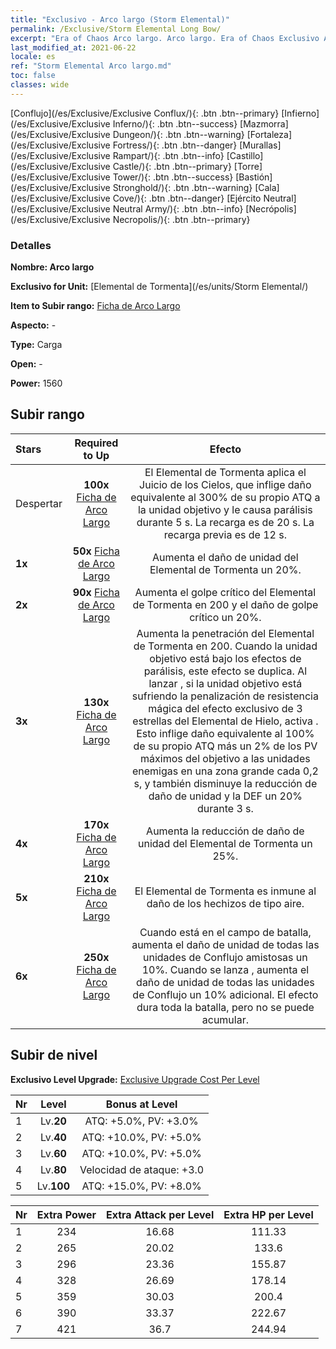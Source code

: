 ```yaml
---
title: "Exclusivo - Arco largo (Storm Elemental)"
permalink: /Exclusive/Storm Elemental Long Bow/
excerpt: "Era of Chaos Arco largo. Arco largo. Era of Chaos Exclusivo Arco largo. Elemental de Tormenta Exclusivo."
last_modified_at: 2021-06-22
locale: es
ref: "Storm Elemental Arco largo.md"
toc: false
classes: wide
---
```

 [Conflujo](/es/Exclusive/Exclusive Conflux/){: .btn .btn--primary} [Infierno](/es/Exclusive/Exclusive Inferno/){: .btn .btn--success} [Mazmorra](/es/Exclusive/Exclusive Dungeon/){: .btn .btn--warning} [Fortaleza](/es/Exclusive/Exclusive Fortress/){: .btn .btn--danger} [Murallas](/es/Exclusive/Exclusive Rampart/){: .btn .btn--info} [Castillo](/es/Exclusive/Exclusive Castle/){: .btn .btn--primary} [Torre](/es/Exclusive/Exclusive Tower/){: .btn .btn--success} [Bastión](/es/Exclusive/Exclusive Stronghold/){: .btn .btn--warning} [Cala](/es/Exclusive/Exclusive Cove/){: .btn .btn--danger} [Ejército Neutral](/es/Exclusive/Exclusive Neutral Army/){: .btn .btn--info} [Necrópolis](/es/Exclusive/Exclusive Necropolis/){: .btn .btn--primary} 

### Detalles
 **Nombre: Arco largo** 

 **Exclusivo for Unit:** [Elemental de Tormenta](/es/units/Storm Elemental/) 

 **Item to Subir rango:** [Ficha de Arco Largo](/ItemsES/con_914/)

 **Aspecto:** -

 **Type:** Carga

 **Open:** -

 **Power:** 1560

## Subir rango

  |     Stars    |  Required to Up | Efecto |
  |:-------------|:---------------:|:---------------:|
  |  Despertar  | **100x** [Ficha de Arco Largo](/ItemsES/con_914/) | <Fuerza de la Naturaleza> El Elemental de Tormenta aplica el Juicio de los Cielos, que inflige daño equivalente al 300% de su propio ATQ a la unidad objetivo y le causa parálisis durante 5 s. La recarga es de 20 s. La recarga previa es de 12 s. |
  | **1x** <i class="fas fa-star"/> | **50x** [Ficha de Arco Largo](/ItemsES/con_914/) | Aumenta el daño de unidad del Elemental de Tormenta un 20%. |
  | **2x** <i class="fas fa-star"/> | **90x** [Ficha de Arco Largo](/ItemsES/con_914/) | Aumenta el golpe crítico del Elemental de Tormenta en 200 y el daño de golpe crítico un 20%. |
  | **3x** <i class="fas fa-star"/> | **130x** [Ficha de Arco Largo](/ItemsES/con_914/) | Aumenta la penetración del Elemental de Tormenta en 200. Cuando la unidad objetivo está bajo los efectos de parálisis, este efecto se duplica. Al lanzar <Fuerza de la Naturaleza>, si la unidad objetivo está sufriendo la penalización de resistencia mágica del efecto exclusivo de 3 estrellas del Elemental de Hielo, activa <Furia Elemental>. Esto inflige daño equivalente al 100% de su propio ATQ más un 2% de los PV máximos del objetivo a las unidades enemigas en una zona grande cada 0,2 s, y también disminuye la reducción de daño de unidad y la DEF un 20% durante 3 s. |
  | **4x** <i class="fas fa-star"/> | **170x** [Ficha de Arco Largo](/ItemsES/con_914/) | Aumenta la reducción de daño de unidad del Elemental de Tormenta un 25%. |
  | **5x** <i class="fas fa-star"/> | **210x** [Ficha de Arco Largo](/ItemsES/con_914/) | El Elemental de Tormenta es inmune al daño de los hechizos de tipo aire. |
  | **6x** <i class="fas fa-star"/> | **250x** [Ficha de Arco Largo](/ItemsES/con_914/) | <Resonancia Elemental> Cuando está en el campo de batalla, aumenta el daño de unidad de todas las unidades de Conflujo amistosas un 10%. Cuando se lanza <Fuerza de la Naturaleza>, aumenta el daño de unidad de todas las unidades de Conflujo un 10% adicional. El efecto dura toda la batalla, pero no se puede acumular. |


## Subir de nivel
 **Exclusivo Level Upgrade:** [Exclusive Upgrade Cost Per Level](/Exclusive/ExclusiveUpgradeCostPerLevel/)

  |  Nr  |   Level  | Bonus at Level |
  |:-----|:--------:|:--------------:|
  | 1 | Lv.**20** | ATQ: +5.0%, PV: +3.0% |
  | 2 | Lv.**40** | ATQ: +10.0%, PV: +5.0% |
  | 3 | Lv.**60** | ATQ: +10.0%, PV: +5.0% |
  | 4 | Lv.**80** | Velocidad de ataque: +3.0 |
  | 5 | Lv.**100** | ATQ: +15.0%, PV: +8.0% |


  |  Nr  |  Extra Power | Extra Attack per Level | Extra HP per Level |
  |:-----|:--------:|:--------:|:--------:|
  | 1 | 234 | 16.68 | 111.33 |
  | 2 | 265 | 20.02 | 133.6 |
  | 3 | 296 | 23.36 | 155.87 |
  | 4 | 328 | 26.69 | 178.14 |
  | 5 | 359 | 30.03 | 200.4 |
  | 6 | 390 | 33.37 | 222.67 |
  | 7 | 421 | 36.7 | 244.94 |


